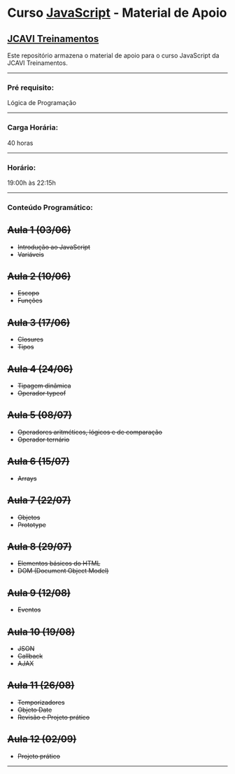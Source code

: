 # Curso [JavaScript](https://www.jcavitreinamentos.com.br/javascript) - Material de Apoio
## [JCAVI Treinamentos](https://www.jcavitreinamentos.com.br)
Este repositório armazena o material de apoio para o curso JavaScript da JCAVI Treinamentos.

---

### Pré requisito:
Lógica de Programação

---

### Carga Horária:
40 horas

---

### Horário:
19:00h às 22:15h

---

### Conteúdo Programático:

## ~~Aula 1 (03/06)~~

* ~~Introdução ao JavaScript~~
* ~~Variáveis~~

## ~~Aula 2 (10/06)~~

* ~~Escopo~~
* ~~Funções~~

## ~~Aula 3 (17/06)~~

* ~~Closures~~
* ~~Tipos~~

## ~~Aula 4 (24/06)~~

* ~~Tipagem dinâmica~~
* ~~Operador typeof~~

## ~~Aula 5 (08/07)~~

* ~~Operadores aritméticos, lógicos e de comparação~~
* ~~Operador ternário~~

## ~~Aula 6 (15/07)~~

* ~~Arrays~~

## ~~Aula 7 (22/07)~~

* ~~Objetos~~
* ~~Prototype~~

## ~~Aula 8 (29/07)~~

* ~~Elementos básicos do HTML~~
* ~~DOM (Document Object Model)~~

## ~~Aula 9 (12/08)~~

* ~~Eventos~~

## ~~Aula 10 (19/08)~~

* ~~JSON~~
* ~~Callback~~
* ~~AJAX~~

## ~~Aula 11 (26/08)~~

* ~~Temporizadores~~
* ~~Objeto Date~~
* ~~Revisão e Projeto prático~~

## ~~Aula 12 (02/09)~~

* ~~Projeto prático~~

---
